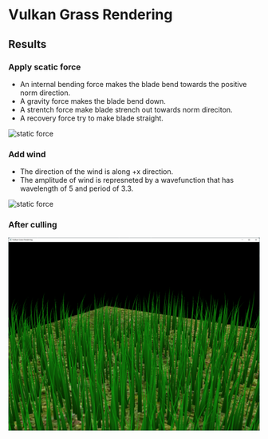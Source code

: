 # Vulkan Grass Rendering

## Results

### Apply scatic force

- An internal bending force makes the blade bend towards the positive norm direction.
- A gravity force makes the blade bend down.
- A strentch force make blade strench out towards norm direciton.
- A recovery force try to make blade straight.

![static force](results\only_gravity.png)

### Add wind

- The direction of the wind is along +x direction.
- The amplitude of wind is represneted by a wavefunction that has wavelength of 5 and period of 3.3.

![static force](results\with_wind.png)

### After culling

![static force](results\after_culling.png)
